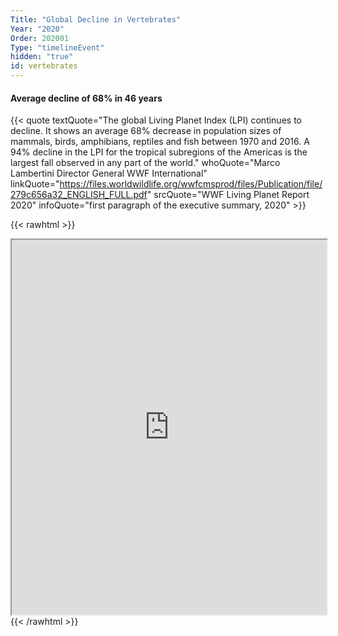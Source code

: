 ```yaml
---
Title: "Global Decline in Vertebrates"
Year: "2020"
Order: 202001
Type: "timelineEvent"
hidden: "true"
id: vertebrates
---
```


#### Average decline of 68% in 46 years

{{< quote textQuote="The global Living Planet Index (LPI) continues to decline. It shows an average 68% decrease in population sizes of mammals, birds, amphibians, reptiles and fish between 1970 and 2016. A 94% decline in the LPI for the tropical subregions of the Americas is the largest fall observed in any part of the world." whoQuote="Marco Lambertini Director General WWF International" linkQuote="https://files.worldwildlife.org/wwfcmsprod/files/Publication/file/279c656a32_ENGLISH_FULL.pdf"  srcQuote="WWF Living Planet Report 2020" infoQuote="first paragraph of the executive summary, 2020" >}}

{{< rawhtml >}}
 <iframe src="https://ourworldindata.org/grapher/global-living-planet-index" width="100%" height="600rem"></iframe>
{{< /rawhtml >}}